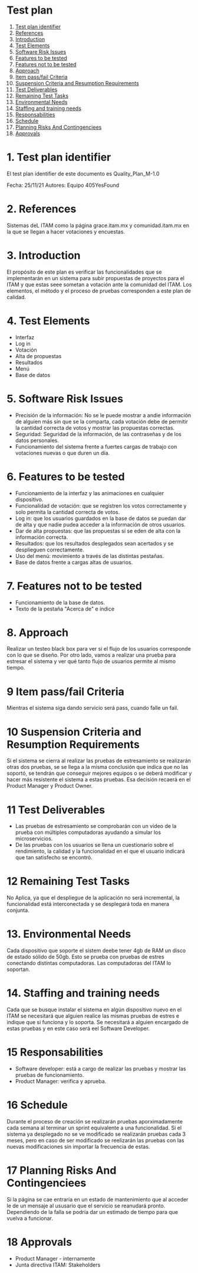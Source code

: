 # Test plan 

1. [Test plan identifier](#testplan)
2. [References](#references)
3. [Introduction](#intro)
4. [Test Elements](#TE)
5. [Software Risk Issues](#risk)
6. [Features to be tested](#featuretest)
7. [Features not to be tested](#featurenotest)
8. [Approach](#approach)
9. [Item pass/fail Criteria](#9)
10. [Suspension Criteria and Resumption Requirements](#10)
11. [Test Deliverables](#11)
12. [Remaining Test Tasks](#12)
13. [Environmental Needs](#13)
14. [Staffing and training needs](#14)
15. [Responsabilities](#15)
16. [Schedule](#16)
17. [Planning Risks And Contingenciees](#17)
18. [Approvals](#18)

# 1. Test plan identifier <a name="testplan"></a>
El test plan identifier de este documento es Quality_Plan_M-1.0

Fecha: 25/11/21
Autores: Equipo 405YesFound

# 2. References<a name="references"></a>
Sistemas deL ITAM como la página grace.itam.mx y comunidad.itam.mx en la que se llegan a hacer votaciones y encuestas.

# 3. Introduction<a name="intro"></a>
El propósito de este plan es verificar las funcionalidades que se implementarán en un sistema para subir propuestas de proyectos para el ITAM y que estas seee sometan a votación ante la comunidad del ITAM. Los elementos, el método y el proceso de pruebas corresponden a este plan de calidad.

# 4. Test Elements<a name="TE"></a>
- Interfaz
- Log in
- Votación
- Alta de propuestas
- Resultados
- Menú
- Base de datos

# 5. Software Risk Issues<a name="risk"></a>
- Precisión de la información: No se le puede mostrar a andie información de alguien más sin que se la comparta, cada votación debe de permitir la cantidad correcta de votos y mostrar las propuestas correctas.
- Seguridad: Seguridad de la información, de las contraseñas y de los datos personales.
- Funcionamiento del sistema frente a fuertes cargas de trabajo con votaciones nuevas o que duren un día.

# 6. Features to be tested<a name="featuretest"></a>
- Funcionamiento de la interfaz y las animaciones en cualquier dispositivo.
- Funcionalidad de votación: que se registren los votos correctamente y solo permita la cantidad correcta de votos.
- Log in: que los usuarios guardados en la base de datos se puedan dar de alta y que nadie pudea acceder a la información de otros usuarios.
- Dar de alta propuestas: que las propuestas sí se eden de alta con la información correcta.
- Resultados: que los resultados desplegados sean acertados y se desplieguen correctamente.
- Uso del menú: movimiento a través de las distintas pestañas.
- Base de datos frente a cargas altas de usuarios.

# 7. Features not to be tested<a name="featurenotest"></a>
- Funcionamiento de la base de datos.
- Texto de la pestaña "Acerca de" e índice

# 8. Approach<a name="approach"></a>
Realizar un testeo black box para ver si el flujo de los usuarios corresponde con lo que se diseño. Por otro lado, vamos a realizar una prueba para estresar el sistema y ver qué tanto flujo de usuarios permite al mismo tiempo. 

# 9 Item pass/fail Criteria<a name="9"></a>
Mientras el sistema siga dando servicio será pass, cuando falle un fail.

# 10 Suspension Criteria and Resumption Requirements<a name="10"></a>
Si el sistema se cierra al realizar las pruebas de estresamiento se realizarán otras dos pruebas, se se llega a la misma conclusión que indica que no las soportó, se tendrán que conseguir mejores equipos o se deberá modificar y hacer más resistente el sistema a estas pruebas. Esa decisión recaerá en el Product Manager y Product Owner.

# 11 Test Deliverables<a name="11"></a>
- Las pruebas de estresamiento se comprobarán con un video de la prueba con múltiples computadoras ayudando a simular los microservicios.
- De las pruebas con los usuarios se llena un cuestionario sobre el rendimiento, la calidad y la funcionalidad en el que el usuario indicará que tan satisfecho se encontró.

# 12 Remaining Test Tasks<a name="12"></a>
No Aplica, ya que el despliegue de la aplicación no será incremental, la funcionalidad está interconectada y se desplegará toda en manera conjunta.

# 13. Environmental Needs<a name="13"></a>
Cada dispositivo que soporte el sistem  deebe tener 4gb de RAM un disco de estado sólido de 50gb. Esto se prueba con pruebas de estres conectando distintas computadoras. Las computadoras del ITAM lo soportan.

# 14. Staffing and training needs<a name="14"></a>
Cada que se busque instalar el sistema en algún dispositivo nuevo en el ITAM se necesitará que alguien realice las mismas pruebas de estres e indique que si funciona y lo soporta. Se necesitará a alguien encargado de estas pruebas y en este caso será eel Software Developer.

# 15 Responsabilities<a name="15"></a>
- Software developer: está a cargo de realizar las pruebas y mostrar las pruebas de funcionamiento.
- Product Manager: verifica y aprueba.

# 16 Schedule<a name="16"></a>
Durante el proceso de creación se realizarán pruebas aporximadamente cada semana al terminar un sprint equivalente a una funcionalidad.
Si el sistema ya desplegado no se ve modificado se realizarán pruebas cada 3 meses, pero en caso de ser modificado se reelizarán las pruebas con las nuevas modificaciones sin importar la frecuencia de estas.

# 17 Planning Risks And Contingenciees<a name="17"></a>
Si la página se cae entraría en un estado de mantenimiento que al acceder le de un mensaje al ususario que el servicio se reanudará pronto. Dependiendo de la falla se podría dar un estimado de tiempo para que vuelva a funcionar. 

# 18 Approvals<a name="18"></a>
- Product Manager - internamente
- Junta directiva ITAM: Stakeholders 


